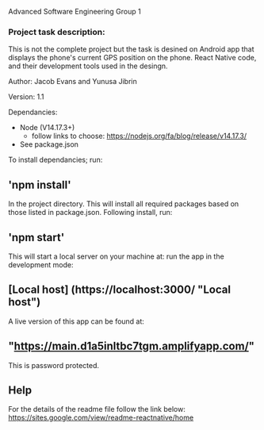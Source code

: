Advanced Software Engineering Group 1

###  Project task description:
This is not the complete project but the task is desined on Android app that displays the phone's current GPS position on the phone. React Native code, and their development tools used in the desingn.

Author: Jacob Evans and Yunusa Jibrin

Version: 1.1

Dependancies: 
- Node (V14.17.3+)
   - follow links to choose: https://nodejs.org/fa/blog/release/v14.17.3/
- See package.json


To install dependancies; run:

## 'npm install' 

In the project directory. This will install all required packages based on those listed in package.json.
Following install, run:

## 'npm start'

This will start a local server on your machine at:
run the app in the development mode:

## [Local host] (https://localhost:3000/ "Local host")


A live version of this app can be found at:

## "https://main.d1a5inltbc7tgm.amplifyapp.com/"

This is password protected.
## Help 
For the details of the readme file follow the link below:
https://sites.google.com/view/readme-reactnative/home


